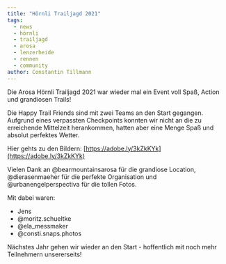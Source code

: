 ```yaml
---
title: "Hörnli Trailjagd 2021"
tags:
  - news
  - hörnli
  - trailjagd
  - arosa
  - lenzerheide
  - rennen
  - community
author: Constantin Tillmann
---
```


Die Arosa Hörnli Trailjagd 2021 war wieder mal ein Event voll Spaß, Action und grandiosen Trails!

Die Happy Trail Friends sind mit zwei Teams an den Start gegangen. Aufgrund eines verpassten Checkpoints konnten wir nicht an die zu erreichende Mittelzeit herankommen, hatten aber eine Menge Spaß und absolut perfektes Wetter.

Hier gehts zu den Bildern: [https://adobe.ly/3kZkKYk](https://adobe.ly/3kZkKYk)

Vielen Dank an @bearmountainsarosa für die grandiose Location, @dierasenmaeher für die perfekte Organisation und @urbanengelperspectiva für die tollen Fotos.

Mit dabei waren:
* Jens
* @moritz.schueltke
* @ela_messmaker
* @consti.snaps.photos

Nächstes Jahr gehen wir wieder an den Start - hoffentlich mit noch mehr Teilnehmern unsererseits!

